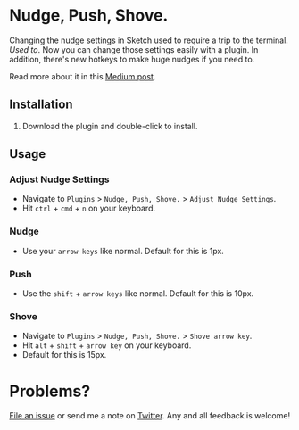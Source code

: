 # Nudge, Push, Shove.

Changing the nudge settings in Sketch used to require a trip to the terminal. _Used to_. Now you can change those settings easily with a plugin. In addition, there's new hotkeys to make huge nudges if you need to.

Read more about it in this [Medium post](https://medium.com/@_fookay/nudge-push-shove-sketch-plugin-3cc15b6ba62a#.x7wpsuuht).


## Installation

1. Download the plugin and double-click to install.


## Usage

### Adjust Nudge Settings
- Navigate to `Plugins` > `Nudge, Push, Shove.` > `Adjust Nudge Settings`.
- Hit `ctrl` + `cmd` + `n` on your keyboard.

### Nudge
- Use your `arrow keys` like normal. Default for this is 1px.

### Push
- Use the `shift` + `arrow keys` like normal. Default for this is 10px.

### Shove
- Navigate to `Plugins` > `Nudge, Push, Shove.` > `Shove arrow key`.
- Hit `alt` + `shift` + `arrow key` on your keyboard.
- Default for this is 15px.


# Problems?

[File an issue](https://github.com/mfouquet/NudgePushShove/issues) or send me a note on [Twitter](https://twitter.com/_fookay). Any and all feedback is welcome!
